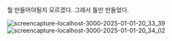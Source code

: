 뭘 만들어야될지 모르겠다. 그래서 틀만 만들었다.

![screencapture-localhost-3000-2025-01-01-20_33_39](https://github.com/user-attachments/assets/608944dd-5730-4c04-a633-7c97a3880a00)
![screencapture-localhost-3000-2025-01-01-20_34_02](https://github.com/user-attachments/assets/9f9f44b6-7f52-495d-834b-430254128147)
